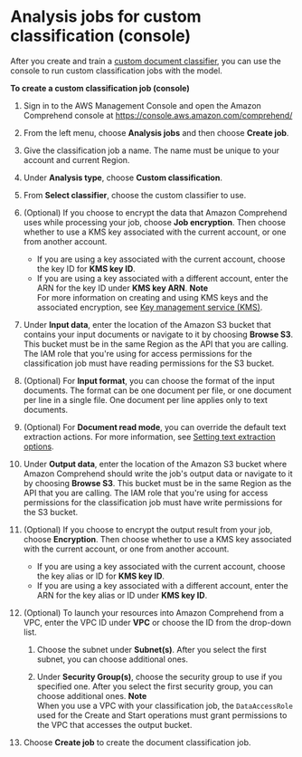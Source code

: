 # Analysis jobs for custom classification \(console\)<a name="analysis-jobs-custom-classifier"></a>

After you create and train a [custom document classifier](), you can use the console to run custom classification jobs with the model\.

**To create a custom classification job \(console\)**

1. Sign in to the AWS Management Console and open the Amazon Comprehend console at [https://console\.aws\.amazon\.com/comprehend/](https://console.aws.amazon.com/comprehend/)

1. From the left menu, choose **Analysis jobs** and then choose **Create job**\.

1. Give the classification job a name\. The name must be unique to your account and current Region\.

1. Under **Analysis type**, choose **Custom classification**\.

1. From **Select classifier**, choose the custom classifier to use\.

1. \(Optional\) If you choose to encrypt the data that Amazon Comprehend uses while processing your job, choose **Job encryption**\. Then choose whether to use a KMS key associated with the current account, or one from another account\.
   + If you are using a key associated with the current account, choose the key ID for **KMS key ID**\.
   + If you are using a key associated with a different account, enter the ARN for the key ID under **KMS key ARN**\.
**Note**  
For more information on creating and using KMS keys and the associated encryption, see [Key management service \(KMS\)](https://docs.aws.amazon.com/kms/latest/developerguide/overview.html)\.

1. Under **Input data**, enter the location of the Amazon S3 bucket that contains your input documents or navigate to it by choosing **Browse S3**\. This bucket must be in the same Region as the API that you are calling\. The IAM role that you're using for access permissions for the classification job must have reading permissions for the S3 bucket\.

1. \(Optional\) For **Input format**, you can choose the format of the input documents\. The format can be one document per file, or one document per line in a single file\. One document per line applies only to text documents\. 

1. \(Optional\) For **Document read mode**, you can override the default text extraction actions\. For more information, see [Setting text extraction options](idp-set-textract-options.md)\. 

1. Under **Output data**, enter the location of the Amazon S3 bucket where Amazon Comprehend should write the job's output data or navigate to it by choosing **Browse S3**\. This bucket must be in the same Region as the API that you are calling\. The IAM role that you're using for access permissions for the classification job must have write permissions for the S3 bucket\.

1. \(Optional\) If you choose to encrypt the output result from your job, choose **Encryption**\. Then choose whether to use a KMS key associated with the current account, or one from another account\.
   + If you are using a key associated with the current account, choose the key alias or ID for **KMS key ID**\.
   + If you are using a key associated with a different account, enter the ARN for the key alias or ID under **KMS key ID**\.

1. \(Optional\) To launch your resources into Amazon Comprehend from a VPC, enter the VPC ID under **VPC** or choose the ID from the drop\-down list\. 

   1. Choose the subnet under **Subnet\(s\)**\. After you select the first subnet, you can choose additional ones\.

   1. Under **Security Group\(s\)**, choose the security group to use if you specified one\. After you select the first security group, you can choose additional ones\.
**Note**  
When you use a VPC with your classification job, the `DataAccessRole` used for the Create and Start operations must grant permissions to the VPC that accesses the output bucket\.

1. Choose **Create job** to create the document classification job\.